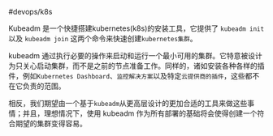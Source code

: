 #devops/k8s

Kubeadm 是一个快捷搭建kubernetes(k8s)的安装工具，它提供了 `kubeadm init` 以及 `kubeadm join` 这两个命令来快速创建`kubernetes集群`。

kubeadm 通过执行必要的操作来启动和运行一个最小可用的集群。它特意被设计为只关心启动集群，而不是之前的节点准备工作。同样的，诸如安装各种各样的插件，例如`Kubernetes Dashboard`、`监控解决方案`以及特定`云提供商的插件`，这些都不在它负责的范围。

相反，我们期望由一个基于`kubeadm`从更高层设计的更加合适的工具来做这些事情；并且，理想情况下，使用 kubeadm 作为所有部署的基础将会使得创建一个符合期望的集群变得容易。
